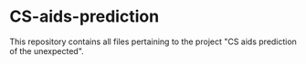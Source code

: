 # CS-aids-prediction
This repository contains all files pertaining to the project "CS aids prediction of the unexpected". 
